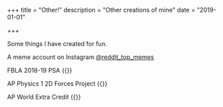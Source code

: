 +++
title = "Other!"
description = "Other creations of mine"
date = "2019-01-01"

+++

Some things I have created for fun.

A meme account on Instagram
[@reddit_top_memes](http://instagram.com/reddit_top_memes "Memes!")

FBLA 2018-19 PSA
{{<youtube id = "ZvhtpB5CClY">}}

AP Physics 1 2D Forces Project
{{<youtube id = "Qr7_F_XiaYI">}}

AP World Extra Credit
{{<youtube id = "oPJANSXyXoM">}}